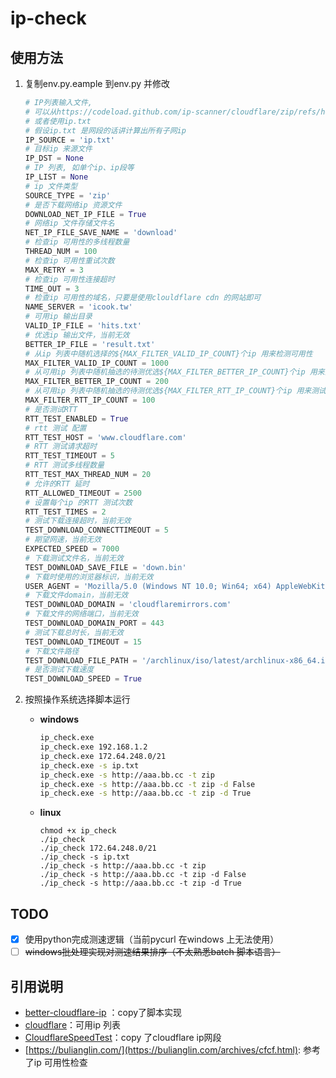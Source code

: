 # ip-check

## 使用方法

1. 复制env.py.eample 到env.py 并修改

   ```python
   # IP列表输入文件,
   # 可以从https://codeload.github.com/ip-scanner/cloudflare/zip/refs/heads/daily 保存为${NET_IP_FILE_SAVE_NAME}.${SOURCE_TYPE}
   # 或者使用ip.txt
   # 假设ip.txt 是网段的话讲计算出所有子网ip
   IP_SOURCE = 'ip.txt'
   # 目标ip 来源文件
   IP_DST = None
   # IP 列表, 如单个ip、ip段等
   IP_LIST = None
   # ip 文件类型
   SOURCE_TYPE = 'zip'
   # 是否下载网络ip 资源文件
   DOWNLOAD_NET_IP_FILE = True
   # 网络ip 文件存储文件名
   NET_IP_FILE_SAVE_NAME = 'download'
   # 检查ip 可用性的多线程数量
   THREAD_NUM = 100
   # 检查ip 可用性重试次数
   MAX_RETRY = 3
   # 检查ip 可用性连接超时
   TIME_OUT = 3
   # 检查ip 可用性的域名，只要是使用clouldflare cdn 的网站即可
   NAME_SERVER = 'icook.tw'
   # 可用ip 输出目录
   VALID_IP_FILE = 'hits.txt'
   # 优选ip 输出文件，当前无效
   BETTER_IP_FILE = 'result.txt'
   # 从ip 列表中随机选择的${MAX_FILTER_VALID_IP_COUNT}个ip 用来检测可用性
   MAX_FILTER_VALID_IP_COUNT = 1000
   # 从可用ip 列表中随机抽选的待测优选${MAX_FILTER_BETTER_IP_COUNT}个ip 用来测试网速
   MAX_FILTER_BETTER_IP_COUNT = 200
   # 从可用ip 列表中随机抽选的待测优选${MAX_FILTER_RTT_IP_COUNT}个ip 用来测试RTT
   MAX_FILTER_RTT_IP_COUNT = 100
   # 是否测试RTT
   RTT_TEST_ENABLED = True
   # rtt 测试 配置
   RTT_TEST_HOST = 'www.cloudflare.com'
   # RTT 测试请求超时
   RTT_TEST_TIMEOUT = 5
   # RTT 测试多线程数量
   RTT_TEST_MAX_THREAD_NUM = 20
   # 允许的RTT 延时
   RTT_ALLOWED_TIMEOUT = 2500
   # 设置每个ip 的RTT 测试次数
   RTT_TEST_TIMES = 2
   # 测试下载连接超时，当前无效
   TEST_DOWNLOAD_CONNECTTIMEOUT = 5
   # 期望网速，当前无效
   EXPECTED_SPEED = 7000
   # 下载测试文件名，当前无效
   TEST_DOWNLOAD_SAVE_FILE = 'down.bin'
   # 下载时使用的浏览器标识，当前无效
   USER_AGENT = 'Mozilla/5.0 (Windows NT 10.0; Win64; x64) AppleWebKit/537.36 (KHTML, like Gecko) Chrome/104.0.0.0 Safari/537.36'
   # 下载文件domain，当前无效
   TEST_DOWNLOAD_DOMAIN = 'cloudflaremirrors.com'
   # 下载文件的网络端口，当前无效
   TEST_DOWNLOAD_DOMAIN_PORT = 443
   # 测试下载总时长，当前无效
   TEST_DOWNLOAD_TIMEOUT = 15
   # 下载文件路径
   TEST_DOWNLOAD_FILE_PATH = '/archlinux/iso/latest/archlinux-x86_64.iso'
   # 是否测试下载速度
   TEST_DOWNLOAD_SPEED = True
   ```

2. 按照操作系统选择脚本运行

   - **windows**

     ```bash
     ip_check.exe
     ip_check.exe 192.168.1.2
     ip_check.exe 172.64.248.0/21
     ip_check.exe -s ip.txt
     ip_check.exe -s http://aaa.bb.cc -t zip
     ip_check.exe -s http://aaa.bb.cc -t zip -d False
     ip_check.exe -s http://aaa.bb.cc -t zip -d True
     ```
   
   - **linux**
   
     ```shell
     chmod +x ip_check
     ./ip_check
     ./ip_check 172.64.248.0/21
     ./ip_check -s ip.txt
     ./ip_check -s http://aaa.bb.cc -t zip
     ./ip_check -s http://aaa.bb.cc -t zip -d False
     ./ip_check -s http://aaa.bb.cc -t zip -d True
     ```

## TODO

- [x] 使用python完成测速逻辑（当前pycurl 在windows 上无法使用）
- [ ] ~~windows批处理实现对测速结果排序（不太熟悉batch 脚本语言）~~

## 引用说明

- [better-cloudflare-ip](https://github.com/badafans/better-cloudflare-ip) ：copy了脚本实现
- [cloudflare](https://github.com/ip-scanner/cloudflare)：可用ip 列表
- [CloudflareSpeedTest](https://github.com/XIU2/CloudflareSpeedTest)：copy 了cloudflare ip网段
- [https://bulianglin.com/](https://bulianglin.com/archives/cfcf.html): 参考了ip 可用性检查
